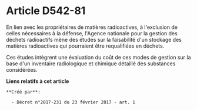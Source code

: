 # Article D542-81

En lien avec les propriétaires de matières radioactives, à l'exclusion de celles nécessaires à la défense, l'Agence nationale
pour la gestion des déchets radioactifs mène des études sur la faisabilité d'un stockage des matières radioactives qui
pourraient être requalifiées en déchets.

Ces études intègrent une évaluation du coût de ces modes de gestion sur la base d'un inventaire radiologique et chimique
détaillé des substances considérées.

**Liens relatifs à cet article**

	**Créé par**:

	  - Décret n°2017-231 du 23 février 2017 - art. 1
